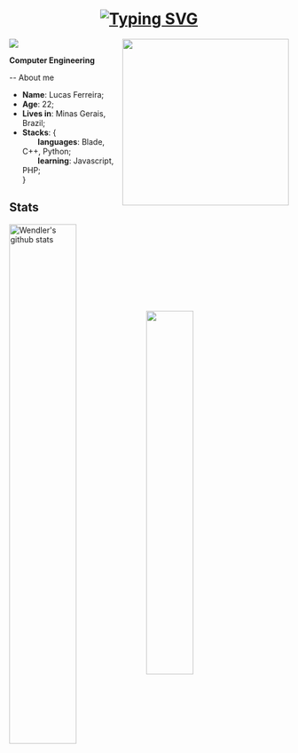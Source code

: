 ### <h1 align="center"> [![Typing SVG](https://readme-typing-svg.herokuapp.com/?lines=Hi!👋+I'm+Lucas!&size=22)](https://git.io/typing-svg) </h1>
<img align="right" src="https://64.media.tumblr.com/ffb001c65104d50d59aa9950b6aec9c1/dadb42c2e1112fa3-a7/s540x810/91acb5b31b20ff62d9a94fa0fba766219df007c9.gifv" width="300" height="300" />

![](https://komarev.com/ghpvc/?username=lucasferne&color=blue&style=for-the-badge)

**Computer Engineering**

-- About me 
* **Name**: Lucas Ferreira;
* **Age**: 22;
* **Lives in**: Minas Gerais, Brazil;
* **Stacks**: { \
&nbsp;&nbsp;&nbsp;&nbsp;&nbsp;&nbsp; **languages**: Blade, C++, Python; \
&nbsp;&nbsp;&nbsp;&nbsp;&nbsp;&nbsp; **learning**: Javascript, PHP; \
 } 

## Stats

 <a href="https://github.com/anuraghazra/github-readme-stats"><img align="center" img width="49%" src="https://github-readme-stats.vercel.app/api?username=lucasferne&show_icons=true&include_all_commits=true&theme=tokyonight&hide_border=true" alt="Wendler's github stats" /></a><a href="https://github-readme-streak-stats.herokuapp.com"><img align="center" img width="41%" src="https://github-readme-stats.vercel.app/api/top-langs/?username=lucasferne&layout=compact&langs_count=8&html&theme=tokyonight&hide_border=true"></a>


